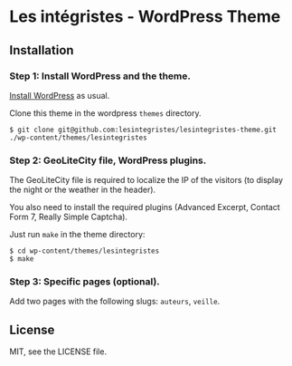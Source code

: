 # Les intégristes - WordPress Theme

## Installation

### Step 1: Install WordPress and the theme.

[Install WordPress](http://codex.wordpress.org/Installing_WordPress) as usual.

Clone this theme in the wordpress `themes` directory.

```shell
$ git clone git@github.com:lesintegristes/lesintegristes-theme.git ./wp-content/themes/lesintegristes
```

### Step 2: GeoLiteCity file, WordPress plugins.

The GeoLiteCity file is required to localize the IP of the visitors (to display the night or the weather in the header).

You also need to install the required plugins (Advanced Excerpt, Contact Form 7, Really Simple Captcha).

Just run `make` in the theme directory:

```shell
$ cd wp-content/themes/lesintegristes
$ make
```

### Step 3: Specific pages (optional).

Add two pages with the following slugs: `auteurs`, `veille`.

## License

MIT, see the LICENSE file.
